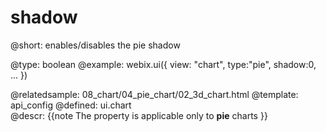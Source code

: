 shadow
=============


@short:
	enables/disables the pie shadow

@type: boolean
@example:
webix.ui({
	view: "chart",
	type:"pie",
    shadow:0,
    ...
})

@relatedsample:
	08_chart/04_pie_chart/02_3d_chart.html
@template:	api_config
@defined:	ui.chart	
@descr:
{{note
The property is applicable only to **pie** charts
}}

